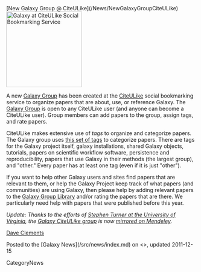 <div class='newsItemHeader'>[New Galaxy Group @ CiteULike](/News/NewGalaxyGroupCiteULike)</div>

<div class='right'><a href='http://www.citeulike.org/group/16008/order/group_rating'><img src='/images/Logos/CiteULikeLogo.png' alt='Galaxy at CiteULike Social Bookmarking Service' width="200" /></a></div>

A new [Galaxy Group](http://www.citeulike.org/group/16008/order/group_rating) has been created at the [CiteULike](http://citeulike.org) social bookmarking service to organize papers that are about, use, or reference Galaxy.  The [Galaxy Group](http://www.citeulike.org/group/16008/order/group_rating) is open to any CiteULike user (and anyone can become a CiteULike user).  Group members can add papers to the group, assign tags, and rate papers.

CiteULike makes extensive use of *tags* to organize and categorize papers.  The Galaxy group uses [this set of tags](/src/cite-u-like/index.md#citeulike-tags) to categorize papers.  There are tags for the Galaxy project itself, galaxy installations, shared Galaxy objects, tutorials, papers on scientific workflow software, persistence and reproducibility, papers that use Galaxy in their methods (the largest group), and "other."  Every paper has at least one tag (even if it is just "other").

If you want to help other Galaxy users and sites find papers that are relevant to them, or help the Galaxy Project keep track of what papers (and communities) are using Galaxy, then please help by adding relevant papers to the [Galaxy Group Library](http://www.citeulike.org/group/16008/order/group_rating) and/or rating the papers that are there.  We particularly need help with papers that were published before this year.

*Update: Thanks to the efforts of [Stephen Turner at the University of Virginia](http://twitter.com/genetics_blog), the [Galaxy CiteULike group](http://www.citeulike.org/group/16008/order/group_rating) is now [mirrored on Mendeley](/src/cite-u-like/index.md#and-mendeley-too).*

[Dave Clements](/src/people/dave-clements/index.md)

<div class='newsItemFooter'>Posted to the [Galaxy News](/src/news/index.md) on <<Date(2011-12-14T18:50:11Z)>>, updated 2011-12-15 </div>

CategoryNews
